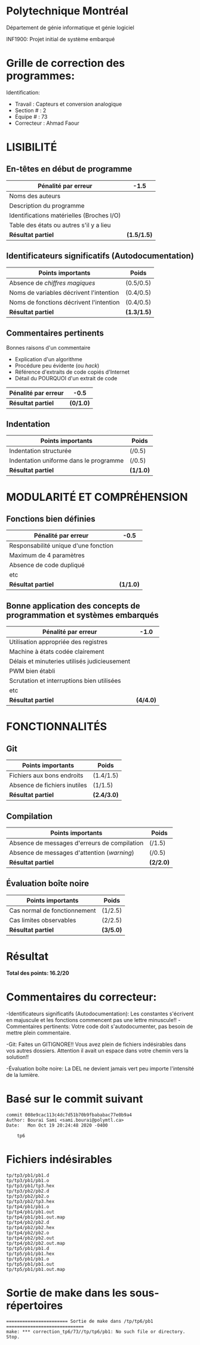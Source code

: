 # Polytechnique Montréal

Département de génie informatique et génie logiciel

INF1900: Projet initial de système embarqué

# Grille de correction des programmes:

Identification:
+ Travail    : Capteurs et conversion analogique
+ Section #  : 2
+ Équipe #   : 73
+ Correcteur : Ahmad Faour

# LISIBILITÉ
## En-têtes en début de programme   

| Pénalité par erreur                          | -1.5       |
| -------------------------------------------- | ---------- |
| Noms des auteurs                             |            |
| Description du programme                     |            |
| Identifications matérielles (Broches I/O)    |            |
| Table des états ou autres s'il y a lieu      |            |
| __Résultat partiel__                         | __(1.5/1.5)__ |

## Identificateurs significatifs (Autodocumentation)

| Points importants                            | Poids      |
| -------------------------------------------- | ---------- |
| Absence de *chiffres magiques*               | (0.5/0.5)     |
| Noms de variables décrivent l'intention      | (0.4/0.5)     |
| Noms de fonctions décrivent l'intention      | (0.4/0.5)     |
| __Résultat partiel__                         | __(1.3/1.5)__ |

## Commentaires pertinents

Bonnes raisons d'un commentaire
 + Explication d'un algorithme 
 + Procédure peu évidente (ou *hack*)
 + Référence d'extraits de code copiés d'Internet
 + Détail du POURQUOI d'un extrait de code

| Pénalité par erreur                          | -0.5       |
| -------------------------------------------- | ---------- |
| __Résultat partiel__                         | __(0/1.0)__ |


## Indentation   

| Points importants                            | Poids      |
| -------------------------------------------- | ---------- |
| Indentation structurée                       | (/0.5)     |
| Indentation uniforme dans le programme       | (/0.5)     |
| __Résultat partiel__                         | __(1/1.0)__ |


# MODULARITÉ ET COMPRÉHENSION
## Fonctions bien définies

| Pénalité par erreur                          | -0.5       |
| -------------------------------------------- | ---------- |
| Responsabilité unique d'une fonction         |            |
| Maximum de 4 paramètres                      |            |
| Absence de code dupliqué                     |            |
| etc                                          |            |
| __Résultat partiel__                         | __(1/1.0)__ |


## Bonne application des concepts de programmation et systèmes embarqués

| Pénalité par erreur                          | -1.0       |
| -------------------------------------------- | ---------- |
| Utilisation appropriée des registres         |            |
| Machine à états codée clairement             |            |
| Délais et minuteries utilisés judicieusement |            |
| PWM bien établi                              |            |
| Scrutation et interruptions bien utilisées   |            |
| etc                                          |            |
| __Résultat partiel__                         | __(4/4.0)__ |

# FONCTIONNALITÉS
## Git

| Points importants                            | Poids      |
| -------------------------------------------- | ---------- |
| Fichiers aux bons endroits                   | (1.4/1.5)     |
| Absence de fichiers inutiles                 | (1/1.5)     |
| __Résultat partiel__                         | __(2.4/3.0)__ |


## Compilation    

| Points importants                            | Poids      |
| -------------------------------------------- | ---------- |
| Absence de messages d'erreurs de compilation | (/1.5)     |
| Absence de messages d'attention (*warning*)  | (/0.5)     |
| __Résultat partiel__                         | __(2/2.0)__ |
   

## Évaluation boîte noire  

| Points importants                            | Poids      |
| -------------------------------------------- | ---------- |
| Cas normal de fonctionnement                 | (1/2.5)     |
| Cas limites observables                      | (2/2.5)     |
| __Résultat partiel__                         | __(3/5.0)__ |

# Résultat

__Total des points: 16.2/20__

# Commentaires du correcteur:

-Identificateurs significatifs (Autodocumentation):
Les constantes s'écrivent en majuscule et les fonctions commencent pas une lettre minuscule!!
-Commentaires pertinents:
Votre code doit s'autodocumenter, pas besoin de mettre plein commentaire.

-Git:
Faites un GITIGNORE!! Vous avez plein de fichiers indésirables dans vos autres dossiers. Attention il avait un espace dans votre chemin vers la solution!!

-Évaluation boîte noire:
La DEL ne devient jamais vert peu importe l'intensité de la lumière.

# Basé sur le commit suivant
```
commit 008e9cac113c4dc7d51b70b9fbababac77e0b9a4
Author: Bourai Sami <sami.bourai@polymtl.ca>
Date:   Mon Oct 19 20:24:48 2020 -0400

    tp6
```

# Fichiers indésirables
```
tp/tp3/pb1/pb1.d
tp/tp3/pb1/pb1.o
tp/tp3/pb1/tp3.hex
tp/tp3/pb2/pb2.d
tp/tp3/pb2/pb2.o
tp/tp3/pb2/tp3.hex
tp/tp4/pb1/pb1.o
tp/tp4/pb1/pb1.out
tp/tp4/pb1/pb1.out.map
tp/tp4/pb2/pb2.d
tp/tp4/pb2/pb2.hex
tp/tp4/pb2/pb2.o
tp/tp4/pb2/pb2.out
tp/tp4/pb2/pb2.out.map
tp/tp5/pb1/pb1.d
tp/tp5/pb1/pb1.hex
tp/tp5/pb1/pb1.o
tp/tp5/pb1/pb1.out
tp/tp5/pb1/pb1.out.map
```

# Sortie de make dans les sous-répertoires
```
======================= Sortie de make dans /tp/tp6/pb1 =============================
make: *** correction_tp6/73//tp/tp6/pb1: No such file or directory.  Stop.


```